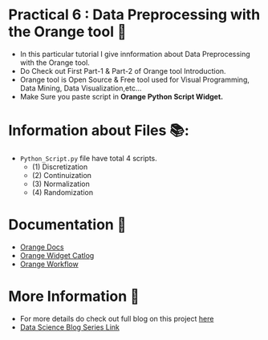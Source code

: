 
# Practical 6 : Data Preprocessing with the Orange tool 🏹
* In this particular tutorial I give innformation about Data Preprocessing with the Orange tool.
* Do Check out First Part-1 & Part-2 of Orange tool Introduction.
* Orange tool is Open Source & Free tool used for Visual Programming, Data Mining, Data Visualization,etc...
* Make Sure you paste script in **Orange Python Script Widget.**

# Information about Files 📚:
* `Python_Script.py` file have total 4 scripts.
	* (1) Discretization 
	* (2) Continuization
	* (3) Normalization
	* (4) Randomization

# Documentation 🎯
* [Orange Docs](https://orangedatamining.com/docs/)
* [Orange Widget Catlog](https://orangedatamining.com/widget-catalog/)
* [Orange Workflow](https://orangedatamining.com/workflows/)

# More Information 📩
* For more details do check out full blog on this project [here](https://manthan-bhikadiya.medium.com/data-science-data-preprocessing-with-orange-tool-68650f12e6ed)
* [Data Science Blog Series Link](https://znap.link/manthan.bhikadiya)
